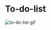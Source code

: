 # To-do-list
![to-do-list-gif](https://user-images.githubusercontent.com/92415527/177164255-fa7b0ad5-c5cb-416a-aab3-2e7357d9bfa4.gif)
